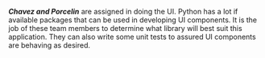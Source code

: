 ___Chavez and Porcelin___ are assigned in doing the UI. Python has a lot if available packages that can be used in developing UI components. It is the job of these team members to determine what library will best suit this application. They can also write some unit tests to assured UI components are behaving as desired.
